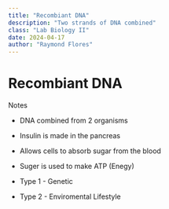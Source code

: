 ```yaml
---
title: "Recombiant DNA"
description: "Two strands of DNA combined" 
class: "Lab Biology II"
date: 2024-04-17
author: "Raymond Flores"
---
```


 # Recombiant DNA



Notes

* DNA combined from 2 organisms

 * Insulin is made in the pancreas

* Allows cells to absorb sugar from the blood

* Suger is used to make ATP (Enegy)
* Type 1 - Genetic
* Type 2 - Enviromental Lifestyle
